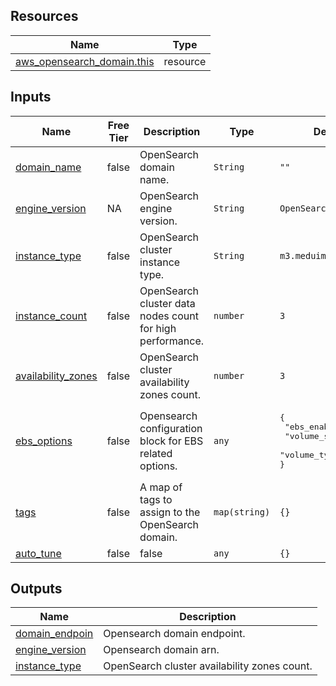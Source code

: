 ## Resources


| Name                                                                                                                        | Type     |
|-----------------------------------------------------------------------------------------------------------------------------|----------|
| [aws_opensearch_domain.this](https://registry.terraform.io/providers/hashicorp/aws/latest/docs/resources/opensearch_domain) | resource |

## Inputs

| Name                                                                                              | Free Tier | Description                                               | Type          | Default                                                                                       | Required |
|---------------------------------------------------------------------------------------------------|-----------|-----------------------------------------------------------|---------------|-----------------------------------------------------------------------------------------------|:--------:|
| [domain_name]()                                                                                   | false     | OpenSearch domain name.                                   | `String`      | `""`                                                                                          |   yes    |
| [engine_version]()                                                                                | NA        | OpenSearch engine version.                                | `String`      | `OpenSearch_2.11`                                                                             |    no    |
| [instance_type]()                                                                                 | false     | OpenSearch cluster instance type.                         | `String`      | `m3.meduim.search`                                                                            |    no    |
| [instance_count]()                                                                                | false     | OpenSearch cluster data nodes count for high performance. | `number`      | `3`                                                                                           |    no    |
| [availability_zones]()                                                                            | false     | OpenSearch cluster availability zones count.              | `number`      | `3`                                                                                           |    no    |
| [ebs_options]()                                                                                   | false     | Opensearch configuration block for EBS related options.   | `any`         | <pre>{<br>  "ebs_enabled": true,<br>  "volume_size": 10,<br>  "volume_type": "gp3"<br>}</pre> |    no    |
| [tags]()                                                                                          | false     | A map of tags to assign to the OpenSearch domain.         | `map(string)` | `{}`                                                                                          |    no    |
| [auto\_tune](https://docs.aws.amazon.com/opensearch-service/latest/developerguide/auto-tune.html) | false     | false                                                     | `any`         | `{}`                                                                                          |    no    |


## Outputs


| Name               | Description                                  |
|--------------------|----------------------------------------------|
| [domain_endpoin]() | Opensearch domain endpoint.                  |
| [engine_version]() | Opensearch domain arn.                       |
| [instance_type]()  | OpenSearch cluster availability zones count. |